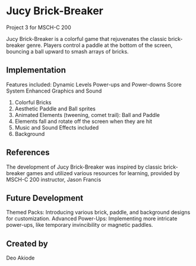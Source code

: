 # Jucy Brick-Breaker

Project 3 for MSCH-C 200

Jucy Brick-Breaker is a colorful game that rejuvenates the classic brick-breaker genre. Players control a paddle at the bottom of the screen, bouncing a ball upward to smash arrays of bricks. 

## Implementation

Features included:
Dynamic Levels
Power-ups and Power-downs
Score System 
Enhanced Graphics and Sound
  1. Colorful Bricks 
  2. Aesthetic Paddle and Ball sprites
  3. Animated Elements (tweening, comet trail): Ball and Paddle
  4. Elements fall  and rotate off the screen when they are hit
  5. Music and Sound Effects included
  6. Background

## References
The development of Jucy Brick-Breaker was inspired by classic brick-breaker games and utilized various resources for learning, provided by MSCH-C 200 instructor, Jason Francis

## Future Development
Themed Packs: Introducing various brick, paddle, and background designs for customization.
Advanced Power-Ups: Implementing more intricate power-ups, like temporary invincibility or magnetic paddles.

## Created by
Deo Akiode
